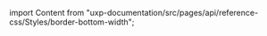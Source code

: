 
import Content from "uxp-documentation/src/pages/api/reference-css/Styles/border-bottom-width";

<Content query="product=xd"/>
